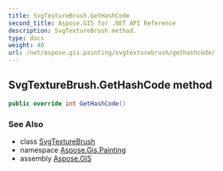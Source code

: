 ```yaml
---
title: SvgTextureBrush.GetHashCode
second_title: Aspose.GIS for .NET API Reference
description: SvgTextureBrush method. 
type: docs
weight: 40
url: /net/aspose.gis.painting/svgtexturebrush/gethashcode/
---
```

## SvgTextureBrush.GetHashCode method

```csharp
public override int GetHashCode()
```

### See Also

* class [SvgTextureBrush](../)
* namespace [Aspose.Gis.Painting](../../svgtexturebrush/)
* assembly [Aspose.GIS](../../../)


